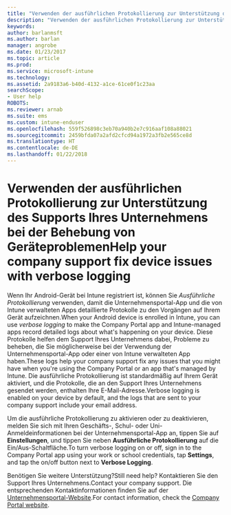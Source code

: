```yaml
---
title: "Verwenden der ausführlichen Protokollierung zur Unterstützung des Supports Ihres Unternehmens bei der Behebung von Geräteproblemen | Microsoft-Dokumentation"
description: "Verwenden der ausführlichen Protokollierung zur Unterstützung des Supports Ihres Unternehmens bei der Behebung von Geräteproblemen"
keywords: 
author: barlanmsft
ms.author: barlan
manager: angrobe
ms.date: 01/23/2017
ms.topic: article
ms.prod: 
ms.service: microsoft-intune
ms.technology: 
ms.assetid: 2a9183a6-b40d-4132-a1ce-61ce0f1c23aa
searchScope:
- User help
ROBOTS: 
ms.reviewer: arnab
ms.suite: ems
ms.custom: intune-enduser
ms.openlocfilehash: 559f526898c3eb70a940b2e7c916aaf108a88021
ms.sourcegitcommit: 2459bfda07a2afd2cfcd94a1972a3fb2e565ce8d
ms.translationtype: HT
ms.contentlocale: de-DE
ms.lasthandoff: 01/22/2018
---
```

# <a name="help-your-company-support-fix-device-issues-with-verbose-logging"></a><span data-ttu-id="f21c7-103">Verwenden der ausführlichen Protokollierung zur Unterstützung des Supports Ihres Unternehmens bei der Behebung von Geräteproblemen</span><span class="sxs-lookup"><span data-stu-id="f21c7-103">Help your company support fix device issues with verbose logging</span></span>

<span data-ttu-id="f21c7-104">Wenn Ihr Android-Gerät bei Intune registriert ist, können Sie *Ausführliche Protokollierung* verwenden, damit die Unternehmensportal-App und die von Intune verwalteten Apps detaillierte Protokolle zu den Vorgängen auf Ihrem Gerät aufzeichnen.</span><span class="sxs-lookup"><span data-stu-id="f21c7-104">When your Android device is enrolled in Intune, you can use *verbose logging* to make the Company Portal app and Intune-managed apps record detailed logs about what's happening on your device.</span></span> <span data-ttu-id="f21c7-105">Diese Protokolle helfen dem Support Ihres Unternehmens dabei, Probleme zu beheben, die Sie möglicherweise bei der Verwendung der Unternehmensportal-App oder einer von Intune verwalteten App haben.</span><span class="sxs-lookup"><span data-stu-id="f21c7-105">These logs help your company support fix any issues that you might have when you're using the Company Portal or an app that's managed by Intune.</span></span> <span data-ttu-id="f21c7-106">Die ausführliche Protokollierung ist standardmäßig auf Ihrem Gerät aktiviert, und die Protokolle, die an den Support Ihres Unternehmens gesendet werden, enthalten Ihre E-Mail-Adresse.</span><span class="sxs-lookup"><span data-stu-id="f21c7-106">Verbose logging is enabled on your device  by default, and the  logs that are sent to your company support include your email address.</span></span>

<span data-ttu-id="f21c7-107">Um die ausführliche Protokollierung zu aktivieren oder zu deaktivieren, melden Sie sich mit Ihren Geschäfts-, Schul- oder Uni-Anmeldeinformationen bei der Unternehmensportal-App an, tippen Sie auf **Einstellungen**, und tippen Sie neben **Ausführliche Protokollierung** auf die Ein/Aus-Schaltfläche.</span><span class="sxs-lookup"><span data-stu-id="f21c7-107">To turn verbose logging on or off, sign in to the Company Portal app using your work or school credentials, tap **Settings**, and tap the on/off button next to **Verbose Logging**.</span></span>

<span data-ttu-id="f21c7-108">Benötigen Sie weitere Unterstützung?</span><span class="sxs-lookup"><span data-stu-id="f21c7-108">Still need help?</span></span> <span data-ttu-id="f21c7-109">Kontaktieren Sie den Support Ihres Unternehmens.</span><span class="sxs-lookup"><span data-stu-id="f21c7-109">Contact your company support.</span></span> <span data-ttu-id="f21c7-110">Die entsprechenden Kontaktinformationen finden Sie auf der [Unternehmensportal-Website](https://portal.manage.microsoft.com#HelpDeskDialog).</span><span class="sxs-lookup"><span data-stu-id="f21c7-110">For contact information, check the [Company Portal website](https://portal.manage.microsoft.com#HelpDeskDialog).</span></span>
